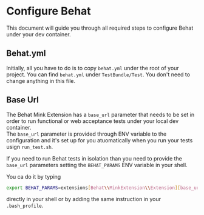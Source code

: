 # Configure Behat
This document will guide you through all required steps to configure Behat under your dev container.

## Behat.yml
Initially, all you have to do is to copy `behat.yml` under the root of your project. You can find `behat.yml` under `TestBundle/Test`.  You don't need to change anything in this file.

## Base Url
The Behat Mink Extension has a `base_url` parameter that needs to be set in order to run functional or web acceptance tests under your local dev container.  
The `base_url` parameter is provided through ENV variable to the configuration and it's set up for you atuomatically when you run your tests usign `run_test.sh`.   

If you need to run Behat tests in isolation than you need to provide the `base_url` parameters setting the `BEHAT_PARAMS` ENV variable in your shell.  

You ca do it by typing 

```sh
export BEHAT_PARAMS=extensions[Behat\\MinkExtension\\Extension][base_url]=http://ict-portal2.${HOSTNAME}	
```


directly in your shell or by adding the same instruction in your `.bash_profile`.